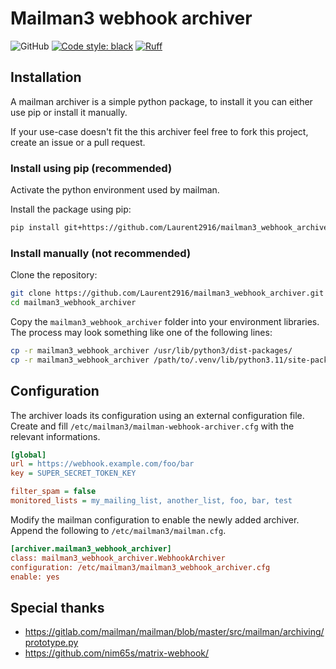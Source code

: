 # Mailman3 webhook archiver

![GitHub](https://img.shields.io/github/license/Laurent2916/mailman3_webhook_archiver)
[![Code style: black](https://img.shields.io/badge/code%20style-black-000000.svg)](https://github.com/psf/black)
[![Ruff](https://img.shields.io/endpoint?url=https://raw.githubusercontent.com/charliermarsh/ruff/main/assets/badge/v1.json)](https://github.com/charliermarsh/ruff)

## Installation

A mailman archiver is a simple python package, to install it you can either use pip or install it manually.

If your use-case doesn't fit the this archiver feel free to fork this project, create an issue or a pull request.

### Install using pip (recommended)

Activate the python environment used by mailman.

Install the package using pip:
```bash
pip install git+https://github.com/Laurent2916/mailman3_webhook_archiver.git
```

### Install manually (not recommended)

Clone the repository:
```bash
git clone https://github.com/Laurent2916/mailman3_webhook_archiver.git
cd mailman3_webhook_archiver
```

Copy the `mailman3_webhook_archiver` folder into your environment libraries.
The process may look something like one of the following lines:
```bash
cp -r mailman3_webhook_archiver /usr/lib/python3/dist-packages/
cp -r mailman3_webhook_archiver /path/to/.venv/lib/python3.11/site-packages/
```

## Configuration

The archiver loads its configuration using an external configuration file.
Create and fill `/etc/mailman3/mailman-webhook-archiver.cfg` with the relevant informations.

```ini
[global]
url = https://webhook.example.com/foo/bar
key = SUPER_SECRET_TOKEN_KEY

filter_spam = false
monitored_lists = my_mailing_list, another_list, foo, bar, test
```

Modify the mailman configuration to enable the newly added archiver.
Append the following to `/etc/mailman3/mailman.cfg`.

```ini
[archiver.mailman3_webhook_archiver]
class: mailman3_webhook_archiver.WebhookArchiver
configuration: /etc/mailman3/mailman3_webhook_archiver.cfg
enable: yes
```

## Special thanks

- https://gitlab.com/mailman/mailman/blob/master/src/mailman/archiving/prototype.py
- https://github.com/nim65s/matrix-webhook/
